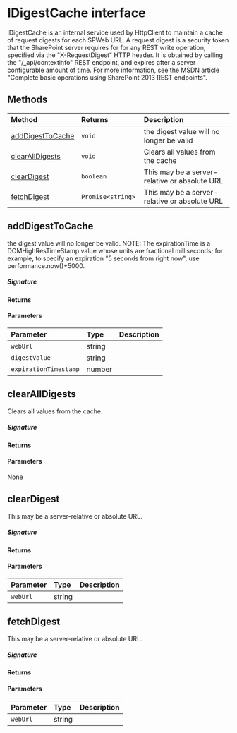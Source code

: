 # IDigestCache interface

IDigestCache is an internal service used by HttpClient to maintain a cache of request digests 
for each SPWeb URL. A request digest is a security token that the SharePoint server requires for 
for any REST write operation, specified via the "X-RequestDigest" HTTP header. It is obtained 
by calling the "/_api/contextinfo" REST endpoint, and expires after a server configurable amount 
of time. For more information, see the MSDN article 
"Complete basic operations using SharePoint 2013 REST endpoints".






## Methods

| Method	   |  Returns	| Description|
|:-------------|:-------|:-----------|
|[addDigestToCache](#adddigesttocache)      | `void `| the digest value will no longer be valid |
|[clearAllDigests](#clearalldigests)      | `void `| Clears all values from the cache |
|[clearDigest](#cleardigest)      | `boolean `| This may be a server-relative or absolute URL |
|[fetchDigest](#fetchdigest)      | `Promise<string> `| This may be a server-relative or absolute URL |



## addDigestToCache

the digest value will no longer be valid. 
NOTE: The expirationTime is a DOMHighResTimeStamp value whose units are 
fractional milliseconds; for example, to specify an expiration 
"5 seconds from right now", use performance.now()+5000.

##### Signature

#### Returns

#### Parameters


| Parameter	   | Type    | Description |
|:-------------|:---------------|:------------|
| `webUrl`    | string |  |
| `digestValue`    | string |  |
| `expirationTimestamp`    | number |  |


## clearAllDigests

Clears all values from the cache.

##### Signature

#### Returns

#### Parameters
None


## clearDigest

This may be a server-relative or absolute URL.

##### Signature

#### Returns

#### Parameters


| Parameter	   | Type    | Description |
|:-------------|:---------------|:------------|
| `webUrl`    | string |  |


## fetchDigest

This may be a server-relative or absolute URL.

##### Signature

#### Returns

#### Parameters


| Parameter	   | Type    | Description |
|:-------------|:---------------|:------------|
| `webUrl`    | string |  |

